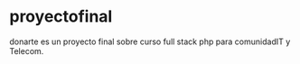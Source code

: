 # proyectofinal
donarte es un proyecto final sobre curso full stack php para comunidadIT y Telecom.
